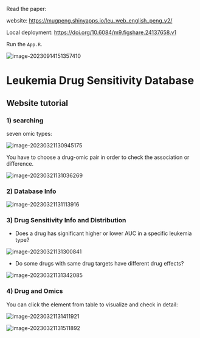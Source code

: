 Read the paper: 

website: https://mugpeng.shinyapps.io/leu_web_english_peng_v2/

Local deployment: https://doi.org/10.6084/m9.figshare.24137658.v1

Run the `App.R`.

![image-20230914151357410](http://cos01.mugpeng.top/img/image-20230914151357410.png)



# Leukemia Drug Sensitivity Database

## Website tutorial

### 1) searching

seven omic types:

![image-20230321130945175](http://cos01.mugpeng.top/img/image-20230321130945175.png)



You have to choose a drug-omic pair in order to check the association or difference.

![image-20230321131036269](http://cos01.mugpeng.top/img/image-20230321131036269.png)

### 2) Database Info 

![image-20230321131113916](http://cos01.mugpeng.top/img/image-20230321131113916.png)



### 3) Drug Sensitivity Info and Distribution

- Does a drug has significant higher or lower AUC in a specific leukemia type?

![image-20230321131300841](http://cos01.mugpeng.top/img/image-20230321131300841.png)

- Do some drugs with same drug targets have different drug effects?

![image-20230321131342085](http://cos01.mugpeng.top/img/image-20230321131342085.png)



### 4) Drug and Omics

You can click the element from table to visualize and check in detail:

![image-20230321131411921](http://cos01.mugpeng.top/img/image-20230321131411921.png)



![image-20230321131511892](http://cos01.mugpeng.top/img/image-20230321131511892.png)



